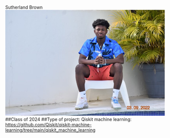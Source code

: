 Sutherland Brown
![Suthy](suthy.jpg)
##Class of 2024
##Type of project: Qiskit machine learning: https://github.com/Qiskit/qiskit-machine-learning/tree/main/qiskit_machine_learning

